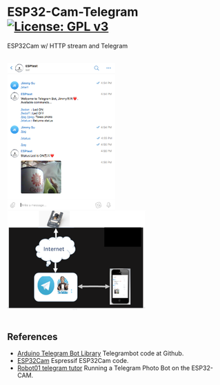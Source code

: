# ESP32-Cam-Telegram [![License: GPL v3](https://img.shields.io/badge/License-GPLv3-blue.svg)](https://www.gnu.org/licenses/gpl-3.0)<br>
ESP32Cam w/ HTTP stream and Telegram
<br><br>

<img src="pictures/ESP32CamTelegram0530.png" width=250/> &nbsp;&nbsp;&nbsp; <img src="pictures/ESP32camTelegram.png" width=320/>
<br><br>


## References
  - [Arduino Telegram Bot Library](https://github.com/witnessmenow/Universal-Arduino-Telegram-Bot) Telegrambot code at Github.
  - [ESP32Cam](https://github.com/espressif/esp32-camera) Espressif ESP32Cam code.
  - [Robot01 telegram tutor](https://robotzero.one/telegram-bot-esp32cam/) Running a Telegram Photo Bot on the ESP32-CAM.
